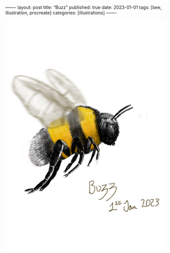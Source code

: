 ——-
layout: post
title: “Buzz”
published: true
date: 2023-01-01
tags: [bee, illustration, procreate]
categories: [illustrations]
——-


![Bee Illustration](/_images/2023-01-01-buzz.jpeg)